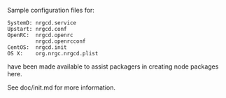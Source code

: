 Sample configuration files for:
```
SystemD: nrgcd.service
Upstart: nrgcd.conf
OpenRC:  nrgcd.openrc
         nrgcd.openrcconf
CentOS:  nrgcd.init
OS X:    org.nrgc.nrgcd.plist
```
have been made available to assist packagers in creating node packages here.

See doc/init.md for more information.
